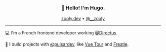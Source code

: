 
<h3 align="center">👋 Hello! I'm Hugo.</h3>
<p align="center">
  <a href="https://zooly.dev">zooly.dev</a> •
  <a href="https://twitter.com/__zooly">@__zooly</a>
</p>

---
💻 I'm a French frontend developer working [@Directus](https://directus.io/).

💫 I build projects with [@pulsardev](https://github.com/pulsardev), like [Vue Tour](https://github.com/pulsardev/vue-tour) and [Freatle](https://freatle.com/en).
